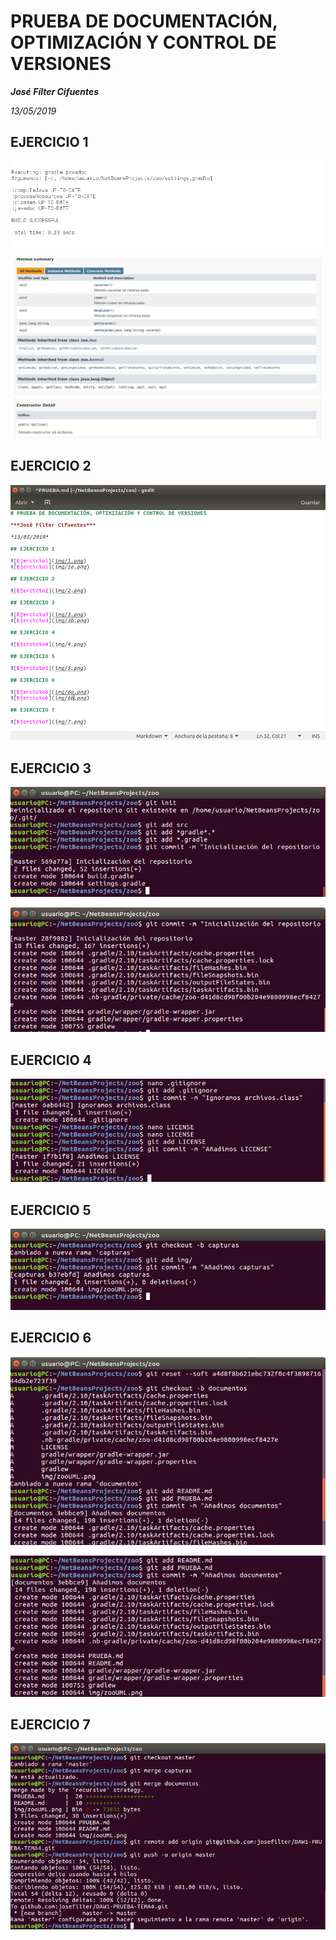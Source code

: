 # PRUEBA DE DOCUMENTACIÓN, OPTIMIZACIÓN Y CONTROL DE VERSIONES

***José Fílter Cifuentes***

*13/05/2019*

## EJERCICIO 1

![Ejercicio1](img/1.png)

![Ejercicio1](img/1a.png)

## EJERCICIO 2

![Ejercicio2](img/2.png)

## EJERCICIO 3

![Ejercicio3](img/3.png)

![Ejercicio3](img/3b.png)

## EJERCICIO 4

![Ejercicio4](img/4.png)

## EJERCICIO 5

![Ejercicio5](img/5.png)

## EJERCICIO 6

![Ejercicio6](img/6a.png)

![Ejercicio6](img/6b.png)

## EJERCICIO 7

![Ejercicio7](img/7.png)
